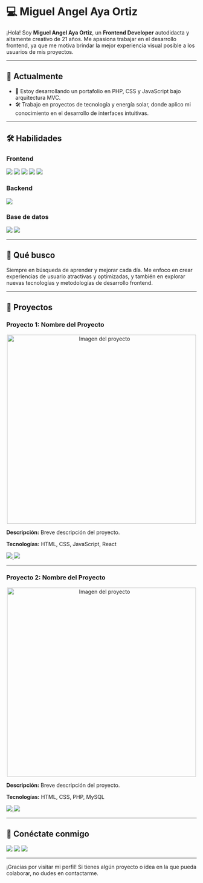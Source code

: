 # 💻 Miguel Angel Aya Ortiz

¡Hola! Soy **Miguel Angel Aya Ortiz**, un **Frontend Developer** autodidacta y altamente creativo de 21 años. Me apasiona trabajar en el desarrollo frontend, ya que me motiva brindar la mejor experiencia visual posible a los usuarios de mis proyectos.

---

## 🔭 Actualmente

- 🚀 Estoy desarrollando un portafolio en PHP, CSS y JavaScript bajo arquitectura MVC.
- 🛠️ Trabajo en proyectos de tecnología y energía solar, donde aplico mi conocimiento en el desarrollo de interfaces intuitivas.

---

## 🛠 Habilidades

### Frontend
<p>
  <img src="https://img.shields.io/badge/HTML5-E34F26?style=for-the-badge&logo=html5&logoColor=white"/>
  <img src="https://img.shields.io/badge/CSS3-1572B6?style=for-the-badge&logo=css3&logoColor=white"/>
  <img src="https://img.shields.io/badge/JavaScript-F7DF1E?style=for-the-badge&logo=javascript&logoColor=black"/>
  <img src="https://img.shields.io/badge/React-61DAFB?style=for-the-badge&logo=react&logoColor=black"/>
  <img src="https://img.shields.io/badge/Tailwind%20CSS-38B2AC?style=for-the-badge&logo=tailwind-css&logoColor=white"/>
</p>

### Backend
<p>
  <img src="https://img.shields.io/badge/PHP-777BB4?style=for-the-badge&logo=php&logoColor=white"/>
</p>

### Base de datos
<p>
  <img src="https://img.shields.io/badge/MySQL-4479A1?style=for-the-badge&logo=mysql&logoColor=white"/>
  <img src="https://img.shields.io/badge/PostgreSQL-336791?style=for-the-badge&logo=postgresql&logoColor=white"/>
</p>

---

## 🌱 Qué busco

Siempre en búsqueda de aprender y mejorar cada día. Me enfoco en crear experiencias de usuario atractivas y optimizadas, y también en explorar nuevas tecnologías y metodologías de desarrollo frontend.

---

## 📂 Proyectos

### Proyecto 1: Nombre del Proyecto
<p align="center">
  <img src="URL_DE_LA_IMAGEN" alt="Imagen del proyecto" width="500"/>
</p>

**Descripción:** Breve descripción del proyecto.

**Tecnologías:** HTML, CSS, JavaScript, React

<p>
  <a href="URL_DE_PREVIEW" target="_blank">
    <img src="https://img.shields.io/badge/Preview-000000?style=for-the-badge&logo=google-chrome&logoColor=white"/>
  </a>
  <a href="URL_DE_GITHUB" target="_blank">
    <img src="https://img.shields.io/badge/GitHub-100000?style=for-the-badge&logo=github&logoColor=white"/>
  </a>
</p>

---

### Proyecto 2: Nombre del Proyecto
<p align="center">
  <img src="URL_DE_LA_IMAGEN" alt="Imagen del proyecto" width="500"/>
</p>

**Descripción:** Breve descripción del proyecto.

**Tecnologías:** HTML, CSS, PHP, MySQL

<p>
  <a href="URL_DE_PREVIEW" target="_blank">
    <img src="https://img.shields.io/badge/Preview-000000?style=for-the-badge&logo=google-chrome&logoColor=white"/>
  </a>
  <a href="URL_DE_GITHUB" target="_blank">
    <img src="https://img.shields.io/badge/GitHub-100000?style=for-the-badge&logo=github&logoColor=white"/>
  </a>
</p>

---

## 🤝 Conéctate conmigo

<p>
  <a style="text-decoration:none;" href="https://linkedin.com/in/tu_usuario">
    <img src="https://img.shields.io/badge/LinkedIn-0A66C2?style=for-the-badge&logo=linkedin&logoColor=white"/>
  </a>
  <a style="text-decoration:none;" href="mailto:tu_email@gmail.com">
    <img src="https://img.shields.io/badge/Gmail-D14836?style=for-the-badge&logo=gmail&logoColor=white"/>
  </a>
  <a style="text-decoration:none;" href="URL_DE_TU_PORTAFOLIO">
    <img src="https://img.shields.io/badge/Portafolio-000000?style=for-the-badge&logo=About.me&logoColor=white"/>
  </a>
</p>


---

¡Gracias por visitar mi perfil! Si tienes algún proyecto o idea en la que pueda colaborar, no dudes en contactarme.
